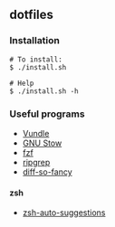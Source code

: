 ## dotfiles

### Installation

```
# To install:
$ ./install.sh

# Help
$ ./install.sh -h
```

### Useful programs
- [Vundle](https://github.com/VundleVim/Vundle.vim)
- [GNU Stow](https://www.gnu.org/software/stow/)
- [fzf](https://github.com/junegunn/fzf)
- [ripgrep](https://github.com/BurntSushi/ripgrep)
- [diff-so-fancy](https://github.com/so-fancy/diff-so-fancy)

#### zsh
- [zsh-auto-suggestions](https://github.com/zsh-users/zsh-autosuggestions)

